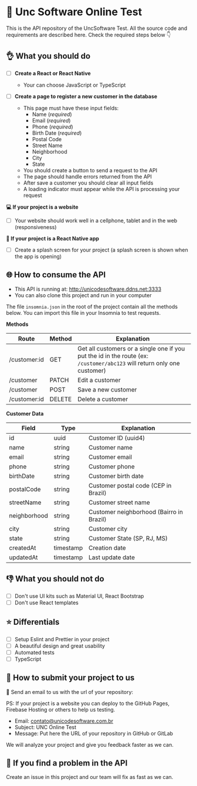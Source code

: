 # :page_with_curl: Unc Software Online Test

This is the API repository of the UncSoftware Test. All the source code and requirements are described here. Check the required steps below :point_down:

## :ok_hand: What you should do

- [ ] **Create a React or React Native**

  - Your can choose JavaScript or TypeScript

- [ ] **Create a page to register a new customer in the database**

  - This page must have these input fields:
    - Name (_required_)
    - Email (_required_)
    - Phone (_required_)
    - Birth Date (_required_)
    - Postal Code
    - Street Name
    - Neighborhood
    - City
    - State
  - You should create a button to send a request to the API
  - The page should handle errors returned from the API
  - After save a customer you should clear all input fields
  - A loading indicator must appear while the API is processing your request

**:computer: If your project is a website**

- [ ] Your website should work well in a cellphone, tablet and in the web (responsiveness)

**:vibration_mode: If your project is a React Native app**

- [ ] Create a splash screen for your project (a splash screen is shown when the app is opening)

## :globe_with_meridians: How to consume the API

- This API is running at: http://unicodesoftware.ddns.net:3333
- You can also clone this project and run in your computer

The file `insomnia.json` in the root of the project contain all the methods below. You can import this file in your Insomnia to test requests.

**Methods**

Route | Method | Explanation
--- | --- | ---
/customer:id | GET | Get all customers or a single one if you put the id in the route (ex: `/customer/abc123` will return only one customer)
/customer | PATCH | Edit a customer
/customer | POST | Save a new customer
/customer:id | DELETE | Delete a customer

**Customer Data**

Field | Type | Explanation
--- | --- | ---
id | uuid | Customer ID (uuid4)
name | string | Customer name
email | string | Customer email
phone | string | Customer phone
birthDate | string | Customer birth date
postalCode | string | Customer postal code (CEP in Brazil)
streetName | string | Customer street name
neighborhood | string | Customer neighborhood (Bairro in Brazil)
city | string | Customer city
state | string | Customer State (SP, RJ, MS)
createdAt | timestamp | Creation date
updatedAt | timestamp | Last update date

## :-1: What you should not do

- [ ] Don't use UI kits such as Material UI, React Bootstrap
- [ ] Don't use React templates

## :star: Differentials

- [ ] Setup Eslint and Prettier in your project
- [ ] A beautiful design and great usability
- [ ] Automated tests
- [ ] TypeScript

## :rocket: How to submit your project to us

:email: Send an email to us with the url of your repository:

PS: If your project is a website you can deploy to the GitHub Pages, Firebase Hosting or others to help us testing.

- Email: contato@unicodesoftware.com.br
- Subject: UNC Online Test
- Message: Put here the URL of your repository in GitHub or GitLab

We will analyze your project and give you feedback faster as we can.

## :poop: If you find a problem in the API

Create an issue in this project and our team will fix as fast as we can.
